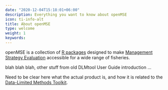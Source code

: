 ```yaml
---
date: "2020-12-04T15:18:01+06:00"
description: Everything you want to know about openMSE
icon: ti-info-alt
title: About openMSE
type: welcome
weight: 1
keywords: 
---
```


openMSE is a collection of [R packages](the-r-packages) designed to make [Management Strategy Evaluation](what-is-mse) accessible for a wide range of fisheries.

blah blah blah, other stuff from old DLMtool User Guide introduction ...

Need to be clear here what the actual product is, and how it is related to the [Data-Limited Methods Toolkit](https://www.datalimitedtoolkit.org/).
